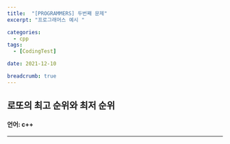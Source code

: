 ```yaml
---
title:  "[PROGRAMMERS] 두번째 문제"
excerpt: "프로그래머스 예시 "

categories:
  - cpp
tags:
  - [CodingTest]

date: 2021-12-10

breadcrumb: true
---
```



## 로또의 최고 순위와 최저 순위 
#### 언어: c++ 

***